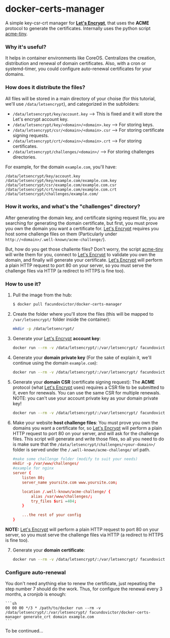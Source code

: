 # docker-certs-manager
A simple key-csr-crt manager for [**Let's Encrypt**](https://letsencrypt.org/), that uses the **ACME** protocol to generate the certificates. Internally uses the python script [acme-tiny](https://github.com/diafygi/acme-tiny).

### Why it's useful?
It helps in container environments like CoreOS. Centralizes the creation, distribution and renewal of domain certificates. Also, with a cron or systemd-timer, you could configure auto-renewal certificates for your domains.

### How does it distribute the files?
All files will be stored in a main directory of your choise (for this tutorial, we'll use `/data/letsencrypt`), and categorized in the subfolders:

  - `/data/letsencrypt/key/account.key`             --> This is fixed and it will store the Let's encrypt account key.
  - `/data/letsencrypt/key/<domain>/<domain>.key`   --> For storing keys.
  - `/data/letsencrypt/csr/<domain>/<domain>.csr`   --> For storing certificate signing requests.
  - `/data/letsencrypt/crt/<domain>/<domain>.crt`   --> For storing certificates.
  - `/data/letsencrypt/challenges/<domain>/`        --> For storing challenges directories.

For example, for the domain `example.com`, you'll have:

    /data/letsencrypt/key/account.key
    /data/letsencrypt/key/example.com/example.com.key
    /data/letsencrypt/csr/example.com/example.com.csr
    /data/letsencrypt/crt/example.com/example.com.crt
    /data/letsencrypt/challenges/example.com/

### How it works, and what's the "challenges" directory?
After generating the domain key, and certificate signing request file, you are searching for generating the domain certificate, but first, you must prove you own the domain you want a certificate for. [Let's Encrypt](https://letsencrypt.org/) requires you host some challenge files on them (Particularly under `http://<domain>/.well-known/acme-challenge/`).

But, how do you get those challente files? Don't worry, the script [acme-tiny](https://github.com/diafygi/acme-tiny) will write them for you, connect to [Let's Encrypt](https://letsencrypt.org/) to validate you own the domain, and finally will generate your certificate. [Let's Encrypt](https://letsencrypt.org/) will perform a plain HTTP request to port 80 on your server, so you must serve the challenge files via HTTP (a redirect to HTTPS is fine too).

### How to use it?

1. Pull the image from the hub:

    ```sh
    $ docker pull facundovictor/docker-certs-manager

    ```

2. Create the folder where you'll store the files (this will be mapped to `/var/letsencrypt/` folder inside the container):

    ```sh
    mkdir -p /data/letsencrypt/
    ```

3. Generate your [Let's Encrypt](https://letsencrypt.org/) **account key**:

    ```sh
    docker run --rm -v /data/letsencrypt/:/var/letsencrypt/ facundovictor/docker-certs-manager generate_key account
    ```

4. Generate your **domain private key** (For the sake of explain it, we'll continue using the domain `example.com`):

    ```sh
    docker run --rm -v /data/letsencrypt/:/var/letsencrypt/ facundovictor/docker-certs-manager generate_key domain example.com
    ```

5. Generate your **domain CSR** (certificate signing request): The **ACME** protocol (what [Let's Encrypt](https://letsencrypt.org/) uses) requires a CSR file to be submitted to it, even for renewals. You can use the same CSR for multiple renewals. NOTE: you can't use your account private key as your domain private key!

    ```sh
    docker run --rm -v /data/letsencrypt/:/var/letsencrypt/ facundovictor/docker-certs-manager generate_csr domain example.com
    ```

6. Make your website **host challenge files**: You must prove you own the domains you want a certificate for, so [Let's Encrypt](https://letsencrypt.org/) will perform a plain HTTP request to port 80 on your server, and will ask for the challenge files. This script will generate and write those files, so all you need to do is make sure that the `/data/letsencrypt/challenges/<your-domain>/` folder is served under the `/.well-known/acme-challenge/` url path.

    ```conf
    #make some challenge folder (modify to suit your needs)
    mkdir -p /var/www/challenges/
    #example for nginx
    server {
        listen 80;
        server_name yoursite.com www.yoursite.com;

        location /.well-known/acme-challenge/ {
            alias /var/www/challenges/;
            try_files $uri =404;
        }

        ...the rest of your config
    }
    ```

  **NOTE:** [Let's Encrypt](https://letsencrypt.org/) will perform a plain HTTP request to port 80 on your server, so you must serve the challenge files via HTTP (a redirect to HTTPS is fine too).

7. Generate your **domain certificate**:

    ```sh
    docker run --rm -v /data/letsencrypt/:/var/letsencrypt/ facundovictor/docker-certs-manager generate_crt domain example.com
    ```

### Configure auto-renewal
You don't need anything else to renew the certificate, just repeating the step number 7 should do the work. Thus, for configure the renewal every 3 months, a cronjob is enough:

    ```sh
    00 00 00 */3 * /path/to/docker run --rm -v /data/letsencrypt/:/var/letsencrypt/ facundovictor/docker-certs-manager generate_crt domain example.com
    ```

To be continued...

